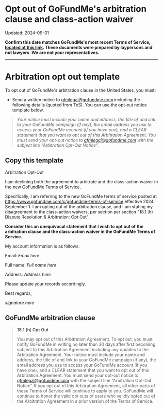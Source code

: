 Opt out of GoFundMe's arbitration clause and class-action waiver
===

Updated: 2024-09-01

**Confirm this date matches GoFundMe's most recent Terms of Service, [located at this link](https://www.gofundme.com/c/gofundme-terms-of-service). These documents were prepared by laypersons and not lawyers. We are not your representatives.**

---

# Arbitration opt out template

To opt out of GoFundMe's arbitration clause in the United States, you must:

- Send a written notice to [gfmlegal@gofundme.com](mailto:gfmlegal@gofundme.com) including the following details (quoted from ToS). You can use the opt-out notice template below.

> _Your notice must include your name and address, the title of and link to your GoFundMe campaign (if any), the email address you use to access your GoFundMe account (if you have one), and a CLEAR statement that you want to opt out of this Arbitration Agreement.  You must send your opt-out notice to gfmlegal@gofundme.com  with the subject line “Arbitration Opt-Out Notice”._

## Copy this template

Arbitration Opt-Out

I am declining both the agreement to arbitrate and the class-action waiver in the new GoFundMe Terms of Service.

Specifically, I am referring to the new GoFundMe terms of service posted at https://www.gofundme.com/c/gofundme-terms-of-service effective 2024 September 1. I am opting out of the arbitration clause, and I am stating my disagreement to the class-action waivers, per section per section "18.1 (h) Dispute Resolution & Arbitration: Opt Out".

**Consider this an unequivocal statement that I wish to opt out of the arbitration clause and the class-action waiver in the GoFundMe Terms of Service.**

My account information is as follows:

Email: *Email here*

Full name: *Full name here*

Address: *Address here*

Please update your records accordingly.

Best regards,

*signature here*

## GoFundMe arbitration clause

> **18.1 (h) Opt Out**
>
> You may opt out of this Arbitration Agreement. To opt out, you must notify GoFundMe in writing no later than 30 days after first becoming subject to this Arbitration Agreement including any updates to the Arbitration Agreement.  Your notice must include your name and address, the title of and link to your GoFundMe campaign (if any), the email address you use to access your GoFundMe account (if you have one), and a CLEAR statement that you want to opt out of this Arbitration Agreement.  You must send your opt-out notice to [gfmlegal@gofundme.com](mailto:gfmlegal@gofundme.com)  with the subject line “Arbitration Opt-Out Notice”.  If you opt out of this Arbitration Agreement, all other parts of these Terms of Service will continue to apply to you. GoFundMe will continue to honor the valid opt outs of users who validly opted out of the Arbitration Agreement in a prior version of the Terms of Service.
